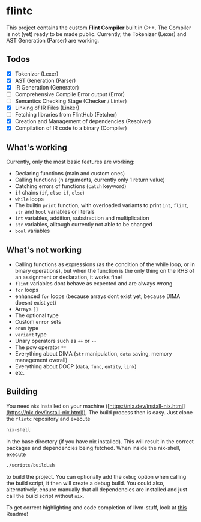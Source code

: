 # flintc

This project contains the custom **Flint Compiler** built in C++. The Compiler is not (yet) ready to be made public. Currently, the Tokenizer (Lexer) and AST Generation (Parser) are working.

## Todos

- [x] Tokenizer (Lexer)
- [x] AST Generation (Parser)
- [x] IR Generation (Generator)
- [ ] Comprehensive Compile Error output (Error)
- [ ] Semantics Checking Stage (Checker / Linter)
- [x] Linking of IR Files (Linker)
- [ ] Fetching libraries from FlintHub (Fetcher)
- [x] Creation and Management of dependencies (Resolver)
- [x] Compilation of IR code to a binary (Compiler)

## What's working

Currently, only the most basic features are working:

- Declaring functions (main and custom ones)
- Calling functions (n arguments, currently only 1 return value)
- Catching errors of functions (`catch` keyword)
- `if` chains (`if`, `else if`, `else`)
- `while` loops
- The builtin `print` function, with overloaded variants to print `int`, `flint`, `str` and `bool` variables or literals
- `int` variables, addition, substraction and multiplication
- `str` variables, alltough currently not able to be changed
- `bool` variables

## What's not working

- Calling functions as expressions (as the condition of the while loop, or in binary operations), but when the function is the only thing on the RHS of an assignment or declaration, it works fine!
- `flint` variables dont behave as expected and are always wrong
- `for` loops
- enhanced `for` loops (because arrays dont exist yet, because DIMA doesnt exist yet)
- Arrays `[]`
- The optional type
- Custom `error` sets
- `enum` type
- `variant` type
- Unary operators such as `++` or `--`
- The pow operator `**`
- Everything about DIMA (`str` manipulation, `data` saving, memory management overall)
- Everything about DOCP (`data`, `func`, `entity`, `link`)
- etc.

## Building

You need `nkx` installed on your machine ([https://nix.dev/install-nix.html](https://nix.dev/install-nix.html)).
The build process then is easy. Just clone the `flintc` repository and execute
```sh
nix-shell
```
in the base directory (if you have nix installed). This will result in the correct packages and dependencies being fetched.
When inside the nix-shell, execute
```sh
./scripts/build.sh
```
to build the project. You can optionally add the `debug` option when calling the build script, it then will create a debug build.
You could also, alternatively, ensure manually that all dependencies are installed and just call the build script without `nix`.

To get correct highlighting and code completion of llvm-stuff, look at [this](llvm/Readme.md) Readme!
